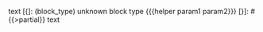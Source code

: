 text
[{]: <unknown> (block_type)
unknown block type
{{{helper param1 param2}}}
[}]: #
{{>partial}}
text
